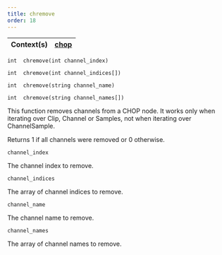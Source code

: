 ```yaml
---
title: chremove
order: 18
---
```

| Context(s) | [chop](../contexts/chop.html) |
| --- | --- |

`int  chremove(int channel_index)`

`int  chremove(int channel_indices[])`

`int  chremove(string channel_name)`

`int  chremove(string channel_names[])`

This function removes channels from a CHOP node. It works only when iterating over Clip, Channel or Samples, not when iterating over ChannelSample.

Returns 1 if all channels were removed or 0 otherwise.

`channel_index`

The channel index to remove.

`channel_indices`

The array of channel indices to remove.

`channel_name`

The channel name to remove.

`channel_names`

The array of channel names to remove.
